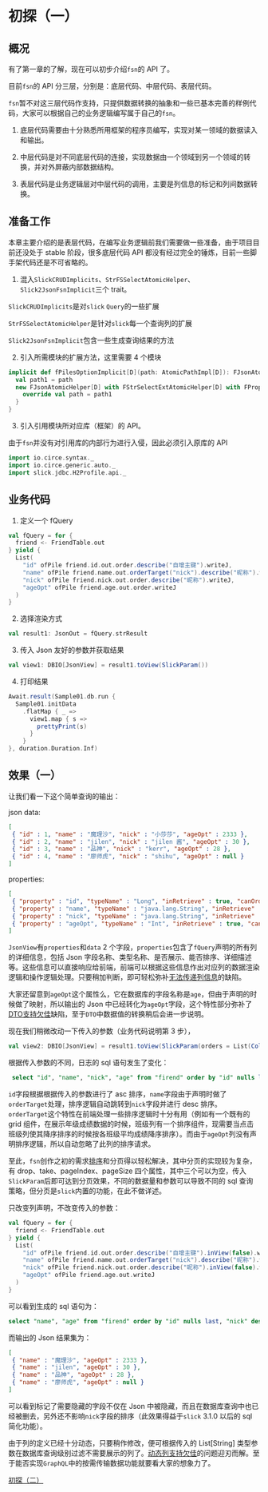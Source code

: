 # 初探（一）

## 概况

有了第一章的了解，现在可以初步介绍`fsn`的 API 了。

目前`fsn`的 API 分三层，分别是：底层代码、中层代码、表层代码。

`fsn`暂不对这三层代码作支持，只提供数据转换的抽象和一些已基本完善的样例代码，大家可以根据自己的业务逻辑编写属于自己的`fsn`。

1. 底层代码需要由十分熟悉所用框架的程序员编写，实现对某一领域的数据读入和输出。

1. 中层代码是对不同底层代码的连接，实现数据由一个领域到另一个领域的转换，并对外屏蔽内部数据结构。

1. 表层代码是业务逻辑层对中层代码的调用，主要是列信息的标记和列间数据转换。

## 准备工作

本章主要介绍的是表层代码，在编写业务逻辑前我们需要做一些准备，由于项目目前还没处于 stable 阶段，很多底层代码 API 都没有经过完全的锤炼，目前一些脚手架代码还是不可省略的。

1. 混入`SlickCRUDImplicits`、`StrFSSelectAtomicHelper`、`Slick2JsonFsnImplicit`三个 trait。

`SlickCRUDImplicits`是对`slick` `Query`的一些扩展

`StrFSSelectAtomicHelper`是针对`slick`每一个查询列的扩展

`Slick2JsonFsnImplicit`包含一些生成查询结果的方法

2. 引入所需模块的扩展方法，这里需要 4 个模块

```scala
implicit def fPilesOptionImplicit[D](path: AtomicPathImpl[D]): FJsonAtomicHelper[D] with FStrSelectExtAtomicHelper[D] with FPropertyAtomicHelper[D] with FDefaultAtomicHelper[D] = {
  val path1 = path
  new FJsonAtomicHelper[D] with FStrSelectExtAtomicHelper[D] with FPropertyAtomicHelper[D] with FDefaultAtomicHelper[D] {
    override val path = path1
  }
}
```

3. 引入引用模块所对应库（框架）的 API。

由于`fsn`并没有对引用库的内部行为进行入侵，因此必须引入原库的 API

```scala
import io.circe.syntax._
import io.circe.generic.auto._
import slick.jdbc.H2Profile.api._
```

## 业务代码

1. 定义一个 fQuery

```scala
val fQuery = for {
  friend <- FriendTable.out
} yield {
  List(
    "id" ofPile friend.id.out.order.describe("自增主键").writeJ,
    "name" ofPile friend.name.out.orderTarget("nick").describe("昵称").writeJ,
    "nick" ofPile friend.nick.out.order.describe("昵称").writeJ,
    "ageOpt" ofPile friend.age.out.order.writeJ
  )
}
```

2. 选择渲染方式

```scala
val result1: JsonOut = fQuery.strResult
```

3. 传入 Json 友好的参数并获取结果

```scala
val view1: DBIO[JsonView] = result1.toView(SlickParam())
```

4. 打印结果

```scala
Await.result(Sample01.db.run {
  Sample01.initData
    .flatMap { _ =>
      view1.map { s =>
        prettyPrint(s)
      }
    }
}, duration.Duration.Inf)
```

## 效果（一）

让我们看一下这个简单查询的输出：

json data:

```json
[
 { "id" : 1, "name" : "魔理沙", "nick" : "小莎莎", "ageOpt" : 2333 },
 { "id" : 2, "name" : "jilen", "nick" : "jilen 酱", "ageOpt" : 30 },
 { "id" : 3, "name" : "品神", "nick" : "kerr", "ageOpt" : 28 },
 { "id" : 4, "name" : "廖师虎", "nick" : "shihu", "ageOpt" : null }
]
```

properties:
```json
[
 { "property" : "id", "typeName" : "Long", "inRetrieve" : true, "canOrder" : true, "isDefaultDesc" : true, "describe" : "自增主键" },
 { "property" : "name", "typeName" : "java.lang.String", "inRetrieve" : true, "canOrder" : false, "isDefaultDesc" : true, "describe" : "昵称" },
 { "property" : "nick", "typeName" : "java.lang.String", "inRetrieve" : true, "canOrder" : true, "isDefaultDesc" : true, "describe" : "昵称" },
 { "property" : "ageOpt", "typeName" : "Int", "inRetrieve" : true, "canOrder" : true, "isDefaultDesc" : true, "describe" : null }
]
```

`JsonView`有`properties`和`data` 2 个字段，`properties`包含了`fQuery`声明的所有列的详细信息，包括 Json 字段名称、类型名称、是否展示、能否排序、详细描述等。这些信息可以直接响应给前端，前端可以根据这些信息作出对应列的数据渲染逻辑和操作逻辑处理。只要稍加判断，即可轻松弥补[无法传递列信息](doc-01.md#3-无法传递列信息)的缺陷。

大家还留意到`ageOpt`这个属性么，它在数据库的字段名称是`age`，但由于声明的时候做了映射，所以输出的 Json 中已经转化为`ageOpt`字段，这个特性部分弥补了[DTO支持欠佳](doc-01.md#4-dto-支持欠佳)缺陷，至于`DTO`中数据值的转换稍后会进一步说明。

现在我们稍微改动一下传入的参数（业务代码说明第 3 步），

```scala
val view2: DBIO[JsonView] = result1.toView(SlickParam(orders = List(ColumnOrder("name", true), ColumnOrder("id", false), ColumnOrder("ageOpt", false))))
```

根据传入参数的不同，日志的 sql 语句发生了变化：

```sql
 select "id", "name", "nick", "age" from "firend" order by "id" nulls last, "nick" desc nulls last
```

`id`字段根据根据传入的参数进行了 asc 排序，`name`字段由于声明时做了`orderTarget`处理，排序逻辑自动跳转到`nick`字段并进行 desc 排序。`orderTarget`这个特性在前端处理一些排序逻辑时十分有用（例如有一个既有的 grid 组件，在展示年级成绩数据的时候，班级列有一个排序组件，现需要当点击班级列使其降序排序的时候按各班级平均成绩降序排序）。而由于`ageOpt`列没有声明排序逻辑，所以自动忽略了此列的排序请求。

至此，`fsn`创作之初的需求[排序](doc-01.md#1-烦人的-sortby)和分页得以轻松解决，其中分页的实现较为复杂，有 drop、take、pageIndex、pageSize 四个属性，其中三个可以为空，传入`SlickParam`后即可达到分页效果，不同的数据量和参数可以导致不同的 sql 查询策略，但分页是`slick`内置的功能，在此不做详述。

只改变列声明，不改变传入的参数：

```scala
val fQuery = for {
  friend <- FriendTable.out
} yield {
  List(
    "id" ofPile friend.id.out.order.describe("自增主键").inView(false).writeJ,
    "name" ofPile friend.name.out.orderTarget("nick").describe("昵称").writeJ,
    "nick" ofPile friend.nick.out.order.describe("昵称").inView(false).writeJ,
    "ageOpt" ofPile friend.age.out.writeJ
  )
}
```

可以看到生成的 sql 语句为：

```sql
select "name", "age" from "firend" order by "id" nulls last, "nick" desc nulls last
```

而输出的 Json 结果集为：

```json
[
 { "name" : "魔理沙", "ageOpt" : 2333 },
 { "name" : "jilen", "ageOpt" : 30 },
 { "name" : "品神", "ageOpt" : 28 },
 { "name" : "廖师虎", "ageOpt" : null }
]
```

可以看到标记了需要隐藏的字段不仅在 Json 中被隐藏，而且在数据库查询中也已经被删去，另外还不影响`nick`字段的排序（此效果得益于`slick` 3.1.0 以后的 sql 简化功能）。

由于列的定义已经十分动态，只要稍作修改，便可根据传入的 List[String] 类型参数在数据库查询级别过滤不需要展示的列了。[动态列支持欠佳](doc-01.md#2-动态列支持欠佳)的问题迎刃而解。至于能否实现`GraphQL`中的按需传输数据功能就要看大家的想象力了。

[初探（二）](doc-03.md)